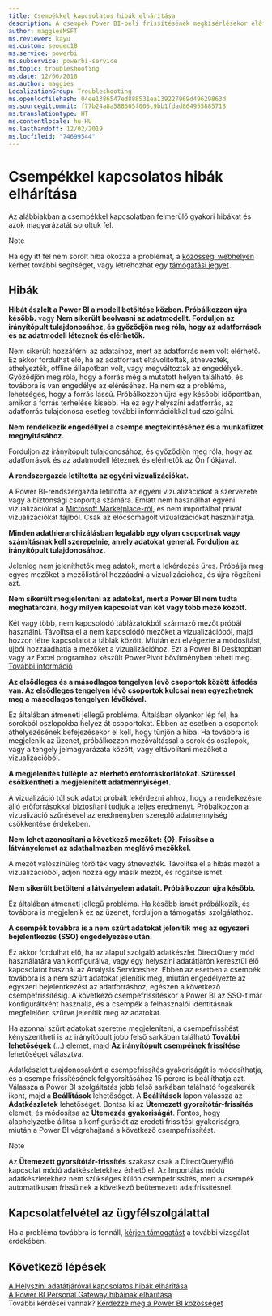 ```yaml
---
title: Csempékkel kapcsolatos hibák elhárítása
description: A csempék Power BI-beli frissítésének megkísérlésekor előforduló gyakori hibák
author: maggiesMSFT
ms.reviewer: kayu
ms.custom: seodec18
ms.service: powerbi
ms.subservice: powerbi-service
ms.topic: troubleshooting
ms.date: 12/06/2018
ms.author: maggies
LocalizationGroup: Troubleshooting
ms.openlocfilehash: 04ee1386547ed888531ea139227969d49629863d
ms.sourcegitcommit: f77b24a8a588605f005c9bb1fdad864955885718
ms.translationtype: HT
ms.contentlocale: hu-HU
ms.lasthandoff: 12/02/2019
ms.locfileid: "74699544"
---
```

# <a name="troubleshooting-tile-errors"></a>Csempékkel kapcsolatos hibák elhárítása
Az alábbiakban a csempékkel kapcsolatban felmerülő gyakori hibákat és azok magyarázatát soroltuk fel.

> [!NOTE]
> Ha egy itt fel nem sorolt hiba okozza a problémát, a [közösségi webhelyen](https://community.powerbi.com/) kérhet további segítséget, vagy létrehozhat egy [támogatási jegyet](https://powerbi.microsoft.com/support/).
> 
> 

## <a name="errors"></a>Hibák
**Hibát észlelt a Power BI a modell betöltése közben. Próbálkozzon újra később.**
vagy **Nem sikerült beolvasni az adatmodellt. Forduljon az irányítópult tulajdonosához, és győződjön meg róla, hogy az adatforrások és az adatmodell léteznek és elérhetők.**

Nem sikerült hozzáférni az adataihoz, mert az adatforrás nem volt elérhető. Ez akkor fordulhat elő, ha az adatforrást eltávolították, átnevezték, áthelyezték, offline állapotban volt, vagy megváltoztak az engedélyek. Győződjön meg róla, hogy a forrás még a mutatott helyen található, és továbbra is van engedélye az eléréséhez. Ha nem ez a probléma, lehetséges, hogy a forrás lassú. Próbálkozzon újra egy későbbi időpontban, amikor a forrás terhelése kisebb. Ha ez egy helyszíni adatforrás, az adatforrás tulajdonosa esetleg további információkkal tud szolgálni.

**Nem rendelkezik engedéllyel a csempe megtekintéséhez és a munkafüzet megnyitásához.**

Forduljon az irányítópult tulajdonosához, és győződjön meg róla, hogy az adatforrások és az adatmodell léteznek és elérhetők az Ön fiókjával.

**A rendszergazda letiltotta az egyéni vizualizációkat.**

A Power BI-rendszergazda letiltotta az egyéni vizualizációkat a szervezete vagy a biztonsági csoportja számára. Emiatt nem használhat egyéni vizualizációkat a [Microsoft Marketplace-ről](https://appsource.microsoft.com/marketplace/apps?page=1&product=power-bi-visuals), és nem importálhat privát vizualizációkat fájlból. Csak az előcsomagolt vizualizációkat használhatja.


**Minden adathierarchizálásban legalább egy olyan csoportnak vagy számításnak kell szerepelnie, amely adatokat generál. Forduljon az irányítópult tulajdonosához.**

Jelenleg nem jeleníthetők meg adatok, mert a lekérdezés üres. Próbálja meg egyes mezőket a mezőlistáról hozzáadni a vizualizációhoz, és újra rögzíteni azt.

**Nem sikerült megjeleníteni az adatokat, mert a Power BI nem tudta meghatározni, hogy milyen kapcsolat van két vagy több mező között.**

Két vagy több, nem kapcsolódó táblázatokból származó mezőt próbál használni. Távolítsa el a nem kapcsolódó mezőket a vizualizációból, majd hozzon létre kapcsolatot a táblák között. Miután ezt elvégezte a módosítást, újból hozzáadhatja a mezőket a vizualizációhoz. Ezt a Power BI Desktopban vagy az Excel programhoz készült PowerPivot bővítményben teheti meg. [További információ](desktop-create-and-manage-relationships.md)

**Az elsődleges és a másodlagos tengelyen lévő csoportok között átfedés van. Az elsődleges tengelyen lévő csoportok kulcsai nem egyezhetnek meg a másodlagos tengelyen lévőkével.**

Ez általában átmeneti jellegű probléma. Általában olyankor lép fel, ha sorokból oszlopokba helyez át csoportokat. Ebben az esetben a csoportok áthelyezésének befejezésekor el kell, hogy tűnjön a hiba. Ha továbbra is megjelenik az üzenet, próbálkozzon mezőváltással a sorok és oszlopok, vagy a tengely jelmagyarázata között, vagy eltávolítani mezőket a vizualizációból.  

**A megjelenítés túllépte az elérhető erőforráskorlátokat. Szűréssel csökkentheti a megjelenített adatmennyiséget.**

A vizualizáció túl sok adatot próbált lekérdezni ahhoz, hogy a rendelkezésre álló erőforrásokkal biztosítani tudjuk a teljes eredményt. Próbálkozzon a vizualizáció szűrésével az eredményben szereplő adatmennyiség csökkentése érdekében.

**Nem lehet azonosítani a következő mezőket: {0}. Frissítse a látványelemet az adathalmazban meglévő mezőkkel.**

A mezőt valószínűleg törölték vagy átnevezték. Távolítsa el a hibás mezőt a vizualizációból, adjon hozzá egy másik mezőt, és rögzítse ismét.

**Nem sikerült betölteni a látványelem adatait. Próbálkozzon újra később.**

Ez általában átmeneti jellegű probléma. Ha később ismét próbálkozik, és továbbra is megjelenik ez az üzenet, forduljon a támogatási szolgálathoz.

**A csempék továbbra is a nem szűrt adatokat jelenítik meg az egyszeri bejelentkezés (SSO) engedélyezése után.**

Ez akkor fordulhat elő, ha az alapul szolgáló adatkészlet DirectQuery mód használatára van konfigurálva, vagy egy helyszíni adatátjárón keresztül élő kapcsolatot használ az Analysis Serviceshez. Ebben az esetben a csempék továbbra is a nem szűrt adatokat jelenítik meg, miután engedélyezte az egyszeri bejelentkezést az adatforráshoz, egészen a következő csempefrissítésig. A következő csempefrissítéskor a Power BI az SSO-t már konfiguráltként használja, és a csempék a felhasználói identitásnak megfelelően szűrve jelenítik meg az adatokat. 

Ha azonnal szűrt adatokat szeretne megjeleníteni, a csempefrissítést kényszerítheti is az irányítópult jobb felső sarkában található **További lehetőségek** (…) elemet, majd **Az irányítópult csempéinek frissítése** lehetőséget választva.

Adatkészlet tulajdonosaként a csempefrissítés gyakoriságát is módosíthatja, és a csempe frissítésének felgyorsításához 15 percre is beállíthatja azt. Válassza a Power BI szolgáltatás jobb felső sarkában található fogaskerék ikont, majd a **Beállítások** lehetőséget. A **Beállítások** lapon válassza az **Adatkészletek** lehetőséget. Bontsa ki az **Ütemezett gyorsítótár-frissítés** elemet, és módosítsa az **Ütemezés gyakoriságát**. Fontos, hogy alaphelyzetbe állítsa a konfigurációt az eredeti frissítési gyakoriságra, miután a Power BI végrehajtaná a következő csempefrissítést.

> [!NOTE]
> Az **Ütemezett gyorsítótár-frissítés** szakasz csak a DirectQuery/Élő kapcsolat módú adatkészletekhez érhető el. Az Importálás módú adatkészletekhez nem szükséges külön csempefrissítés, mert a csempék automatikusan frissülnek a következő beütemezett adatfrissítésnél.

## <a name="contact-support"></a>Kapcsolatfelvétel az ügyfélszolgálattal
Ha a probléma továbbra is fennáll, [kérjen támogatást](https://support.powerbi.com) a további vizsgálat érdekében.

## <a name="next-steps"></a>Következő lépések
[A Helyszíni adatátjáróval kapcsolatos hibák elhárítása](service-gateway-onprem-tshoot.md)  
[A Power BI Personal Gateway hibáinak elhárítása](service-admin-troubleshooting-power-bi-personal-gateway.md)  
További kérdései vannak? [Kérdezze meg a Power BI közösségét](https://community.powerbi.com/)

